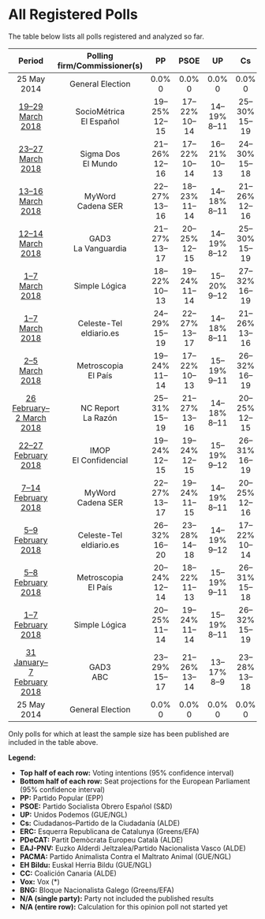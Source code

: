 # All Registered Polls

The table below lists all polls registered and analyzed so far.

| Period     | Polling firm/Commissioner(s) | PP | PSOE | UP | Cs | ERC | PDeCAT | EAJ-PNV | PACMA | EH Bildu | CC | Vox | BNG |
|:----------:|:----------------------------:|:--:|:--:|:--:|:--:|:--:|:--:|:--:|:--:|:--:|:--:|:--:|:--:|
| 25 May 2014 | General Election | 0.0% <br> 0 | 0.0% <br> 0 | 0.0% <br> 0 | 0.0% <br> 0 | 0.0% <br> 0 | 0.0% <br> 0 | 0.0% <br> 0 | 0.0% <br> 0 | 0.0% <br> 0 | 0.0% <br> 0 | 0.0% <br> 0 | 0.0% <br> 0 |
| [19–29 March 2018](2018-03-29-SocioMétrica.html) | SocioMétrica <br> El Español | 19–25% <br> 12–15 | 17–22% <br> 10–14 | 14–19% <br> 8–11 | 25–30% <br> 15–19 | 3–5% <br> 1–3 | 1–2% <br> 0–1 | 1–2% <br> 0–1 | N/A <br> N/A | 0–2% <br> 0–1 | 0–1% <br> 0 | 1–2% <br> 0–1 | N/A <br> N/A |
| [23–27 March 2018](2018-03-27-SigmaDos.html) | Sigma Dos <br> El Mundo | 21–26% <br> 12–16 | 17–22% <br> 10–14 | 16–21% <br> 10–13 | 24–30% <br> 15–18 | 2–5% <br> 1–2 | 1–2% <br> 0–1 | 1–2% <br> 0–1 | N/A <br> N/A | N/A <br> N/A | N/A <br> N/A | N/A <br> N/A | N/A <br> N/A |
| [13–16 March 2018](2018-03-16-MyWord.html) | MyWord <br> Cadena SER | 22–27% <br> 13–16 | 18–23% <br> 11–14 | 14–18% <br> 8–11 | 21–26% <br> 12–16 | N/A <br> N/A | N/A <br> N/A | N/A <br> N/A | N/A <br> N/A | N/A <br> N/A | N/A <br> N/A | N/A <br> N/A | N/A <br> N/A |
| [12–14 March 2018](2018-03-14-GAD3.html) | GAD3 <br> La Vanguardia | 21–27% <br> 13–17 | 20–25% <br> 12–15 | 14–19% <br> 8–12 | 25–30% <br> 15–19 | 2–4% <br> 1–2 | 1–3% <br> 0–1 | 1–2% <br> 0–1 | N/A <br> N/A | 0–1% <br> 0 | 0–1% <br> 0 | N/A <br> N/A | N/A <br> N/A |
| [1–7 March 2018](2018-03-07-SimpleLógica.html) | Simple Lógica | 18–22% <br> 10–13 | 19–24% <br> 11–14 | 15–20% <br> 9–12 | 27–32% <br> 16–19 | N/A <br> N/A | N/A <br> N/A | N/A <br> N/A | N/A <br> N/A | N/A <br> N/A | N/A <br> N/A | N/A <br> N/A | N/A <br> N/A |
| [1–7 March 2018](2018-03-07-Celeste-Tel.html) | Celeste-Tel <br> eldiario.es | 24–29% <br> 15–19 | 22–27% <br> 13–17 | 14–18% <br> 8–11 | 21–26% <br> 13–16 | 2–4% <br> 1–2 | 1–3% <br> 0–1 | 1–2% <br> 0–1 | 1–2% <br> 0–1 | 0–2% <br> 0–1 | 0–1% <br> 0 | N/A <br> N/A | 0–1% <br> 0 |
| [2–5 March 2018](2018-03-05-Metroscopia.html) | Metroscopia <br> El País | 19–24% <br> 11–14 | 17–22% <br> 10–13 | 15–19% <br> 9–11 | 26–32% <br> 16–19 | N/A <br> N/A | N/A <br> N/A | N/A <br> N/A | N/A <br> N/A | N/A <br> N/A | N/A <br> N/A | N/A <br> N/A | N/A <br> N/A |
| [26 February–2 March 2018](2018-03-02-NCReport.html) | NC Report <br> La Razón | 25–31% <br> 15–19 | 21–27% <br> 13–16 | 14–18% <br> 8–11 | 20–25% <br> 12–15 | 2–4% <br> 1–2 | 1–2% <br> 0–1 | 1–2% <br> 0–1 | N/A <br> N/A | 0–2% <br> 0 | 0–1% <br> 0 | N/A <br> N/A | N/A <br> N/A |
| [22–27 February 2018](2018-02-27-IMOP.html) | IMOP <br> El Confidencial | 19–24% <br> 12–15 | 19–24% <br> 12–15 | 15–19% <br> 9–12 | 26–31% <br> 16–19 | 2–4% <br> 1–2 | 1–3% <br> 0–1 | 1–2% <br> 0–1 | 1–3% <br> 0–1 | 0–1% <br> 0 | N/A <br> N/A | N/A <br> N/A | N/A <br> N/A |
| [7–14 February 2018](2018-02-14-MyWord.html) | MyWord <br> Cadena SER | 22–27% <br> 13–17 | 19–24% <br> 11–15 | 14–19% <br> 8–11 | 20–25% <br> 12–16 | N/A <br> N/A | N/A <br> N/A | N/A <br> N/A | N/A <br> N/A | N/A <br> N/A | N/A <br> N/A | N/A <br> N/A | N/A <br> N/A |
| [5–9 February 2018](2018-02-09-Celeste-Tel.html) | Celeste-Tel <br> eldiario.es | 26–32% <br> 16–20 | 23–28% <br> 14–18 | 14–19% <br> 9–12 | 17–22% <br> 10–14 | 2–4% <br> 1–2 | 1–3% <br> 0–1 | 1–2% <br> 0–1 | 1–2% <br> 0–1 | 0–2% <br> 0 | 0–1% <br> 0 | N/A <br> N/A | 0–1% <br> 0 |
| [5–8 February 2018](2018-02-08-Metroscopia.html) | Metroscopia <br> El País | 20–24% <br> 12–14 | 18–22% <br> 11–13 | 15–19% <br> 9–11 | 26–31% <br> 15–18 | N/A <br> N/A | N/A <br> N/A | N/A <br> N/A | N/A <br> N/A | N/A <br> N/A | N/A <br> N/A | N/A <br> N/A | N/A <br> N/A |
| [1–7 February 2018](2018-02-07-SimpleLógica.html) | Simple Lógica | 20–25% <br> 11–14 | 19–24% <br> 11–14 | 15–19% <br> 8–11 | 26–32% <br> 15–19 | N/A <br> N/A | N/A <br> N/A | N/A <br> N/A | N/A <br> N/A | N/A <br> N/A | N/A <br> N/A | N/A <br> N/A | N/A <br> N/A |
| [31 January–7 February 2018](2018-02-07-GAD3.html) | GAD3 <br> ABC | 23–29% <br> 15–17 | 21–26% <br> 13–14 | 13–17% <br> 8–9 | 23–28% <br> 13–18 | 2–4% <br> 2–3 | 1–3% <br> 1 | 1–2% <br> 0–1 | N/A <br> N/A | 0–2% <br> 0 | 0–1% <br> 0 | N/A <br> N/A | N/A <br> N/A |
| 25 May 2014 | General Election | 0.0% <br> 0 | 0.0% <br> 0 | 0.0% <br> 0 | 0.0% <br> 0 | 0.0% <br> 0 | 0.0% <br> 0 | 0.0% <br> 0 | 0.0% <br> 0 | 0.0% <br> 0 | 0.0% <br> 0 | 0.0% <br> 0 | 0.0% <br> 0 |

Only polls for which at least the sample size has been published are included in the table above.

**Legend:**
+ **Top half of each row:** Voting intentions (95% confidence interval)
+ **Bottom half of each row:** Seat projections for the European Parliament (95% confidence interval)
+ **PP:** Partido Popular (EPP)
+ **PSOE:** Partido Socialista Obrero Español (S&D)
+ **UP:** Unidos Podemos (GUE/NGL)
+ **Cs:** Ciudadanos–Partido de la Ciudadanía (ALDE)
+ **ERC:** Esquerra Republicana de Catalunya (Greens/EFA)
+ **PDeCAT:** Partit Demòcrata Europeu Català (ALDE)
+ **EAJ-PNV:** Euzko Alderdi Jeltzalea/Partido Nacionalista Vasco (ALDE)
+ **PACMA:** Partido Animalista Contra el Maltrato Animal (GUE/NGL)
+ **EH Bildu:** Euskal Herria Bildu (GUE/NGL)
+ **CC:** Coalición Canaria (ALDE)
+ **Vox:** Vox (*)
+ **BNG:** Bloque Nacionalista Galego (Greens/EFA)
+ **N/A (single party):** Party not included the published results
+ **N/A (entire row):** Calculation for this opinion poll not started yet

